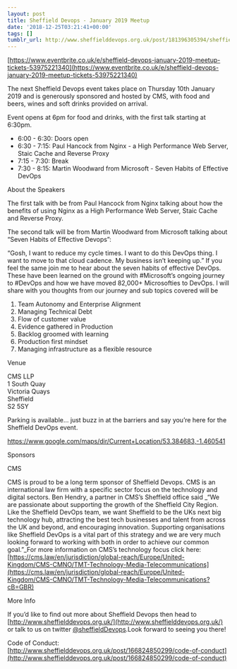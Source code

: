 ```yaml
---
layout: post
title: Sheffield Devops - January 2019 Meetup
date: '2018-12-25T03:21:41+00:00'
tags: []
tumblr_url: http://www.sheffielddevops.org.uk/post/181396305394/sheffield-devops-january-2019-meetup
---
```

[https://www.eventbrite.co.uk/e/sheffield-devops-january-2019-meetup-tickets-53975221340](https://www.eventbrite.co.uk/e/sheffield-devops-january-2019-meetup-tickets-53975221340)

The next Sheffield Devops event takes place on Thursday 10th January 2019 and is generously sponsored and hosted by CMS, with food and beers, wines and soft drinks provided on arrival.

Event opens at 6pm for food and drinks, with the first talk starting at 6:30pm.

- 6:00 - 6:30: Doors open
- 6:30 - 7:15: Paul Hancock from Nginx - a High Performance Web Server, Staic Cache and Reverse Proxy
- 7:15 - 7:30: Break
- 7:30 - 8:15: Martin Woodward from Microsoft - Seven Habits of Effective DevOps  

About the Speakers

The first talk with be from Paul Hancock from Nginx talking about how the benefits of using Nginx as a High Performance Web Server, Staic Cache and Reverse Proxy.

The second talk will be from Martin Woodward from Microsoft talking about “Seven Habits of Effective Devops”:

“Gosh, I want to reduce my cycle times. I want to do this DevOps thing. I want to move to that cloud cadence. My business isn’t keeping up.” If you feel the same join me to hear about the seven habits of effective DevOps. These have been learned on the ground with #Microsoft’s ongoing journey to #DevOps and how we have moved 82,000+ Microsofties to DevOps. I will share with you thoughts from our journey and sub topics covered will be

1. Team Autonomy and Enterprise Alignment
2. Managing Technical Debt
3. Flow of customer value
4. Evidence gathered in Production
5. Backlog groomed with learning
6. Production first mindset
7. Managing infrastructure as a flexible resource

Venue

CMS LLP  
1 South Quay  
Victoria Quays  
Sheffield  
S2 5SY

Parking is available… just buzz in at the barriers and say you’re here for the Sheffield DevOps event.

https://www.google.com/maps/dir/Current+Location/53.384683,-1.460541

Sponsors

CMS

CMS is proud to be a long term sponsor of Sheffield Devops. CMS is an international law firm with a specific sector focus on the technology and digital sectors. Ben Hendry, a partner in CMS’s Sheffield office said _“We are passionate about supporting the growth of the Sheffield City Region. Like the Sheffield DevOps team, we want Sheffield to be the UKs next big technology hub, attracting the best tech businesses and talent from across the UK and beyond, and encouraging innovation. Supporting organisations like Sheffield DevOps is a vital part of this strategy and we are very much looking forward to working with both in order to achieve our common goal.”_For more information on CMS’s technology focus click here: [  
](http://www.nabarro.com/services/sectors/technology/)[https://cms.law/en/jurisdiction/global-reach/Europe/United-Kingdom/CMS-CMNO/TMT-Technology-Media-Telecommunications](https://cms.law/en/jurisdiction/global-reach/Europe/United-Kingdom/CMS-CMNO/TMT-Technology-Media-Telecommunications?cB=GBR)

More Info

If you’d like to find out more about Sheffield Devops then head to [http://www.sheffielddevops.org.uk/](http://www.sheffielddevops.org.uk/) or talk to us on twitter [@sheffieldDevops](http://twitter.com/sheffieldDevops).Look forward to seeing you there!

Code of Conduct: [http://www.sheffielddevops.org.uk/post/166824850299/code-of-conduct](http://www.sheffielddevops.org.uk/post/166824850299/code-of-conduct)

